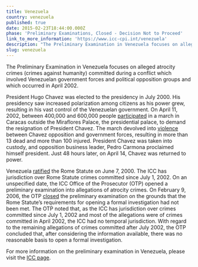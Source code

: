 ```yaml
---
title: Venezuela
country: venezuela
published: true
date: 2015-02-23T18:44:00.000Z
phase: 'Preliminary Examinations, Closed - Decision Not to Proceed'
link_to_more_information: 'https://www.icc-cpi.int/venezuela'
description: "The Preliminary Examination in Venezuela focuses on alleged atrocity crimes (crimes against humanity) committed during a conflict (an attempted coup d'état) which involved Venezuelan government forces and political opposition groups and which occurred in April 2002. On February 9, 2006, the OTP closed the preliminary examination."
slug: venezuela
---
```



The Preliminary Examination in Venezuela focuses on alleged atrocity crimes (crimes against humanity) committed during a conflict which involved Venezuelan government forces and political opposition groups and which occurred in April 2002.

President Hugo Chavez was elected to the presidency in July 2000. His presidency saw increased polarization among citizens as his power grew, resulting in his vast control of the Venezuelan government. On April 11, 2002, between 400,000 and 600,000 people [participated](http://www.state.gov/j/drl/rls/hrrpt/2002/18348.htm) in a march in Caracas outside the Miraflores Palace, the presidential palace, to demand the resignation of President Chavez. The march devolved into [violence](http://news.bbc.co.uk/2/hi/americas/1929498.stm) between Chavez opposition and government forces, resulting in more than 13 dead and more than 100 injured. President Chavez was taken into custody, and opposition business leader, Pedro Carmona proclaimed himself president. Just 48 hours later, on April 14, Chavez was returned to power.

Venezuela [ratified](https://asp.icc-cpi.int/en_menus/asp/states%20parties/latin%20american%20and%20caribbean%20states/Pages/venezuela.aspx) the Rome Statute on June 7, 2000. The ICC has jurisdiction over Rome Statute crimes committed since July 1, 2002. On an unspecified date, the ICC Office of the Prosecutor (OTP) opened a preliminary examination into allegations of atrocity crimes. On February 9, 2006, the OTP [closed](https://www.icc-cpi.int/NR/rdonlyres/4E2BC725-6A63-40B8-8CDC-ADBA7BCAA91F/143684/OTP_letter_to_senders_re_Venezuela_9_February_2006.pdf) the preliminary examination on the grounds that the Rome Statute’s requirements for opening a formal investigation had not been met. The OTP noted that, as the ICC has jurisdiction over crimes committed since July 1, 2002 and most of the allegations were of crimes committed in April 2002, the ICC had no temporal jurisdiction. With regard to the remaining allegations of crimes committed after July 2002, the OTP concluded that, after considering the information available, there was no reasonable basis to open a formal investigation. &nbsp;

For more information on the preliminary examination in Venezuela, please visit the [ICC page](https://www.icc-cpi.int/venezuela).